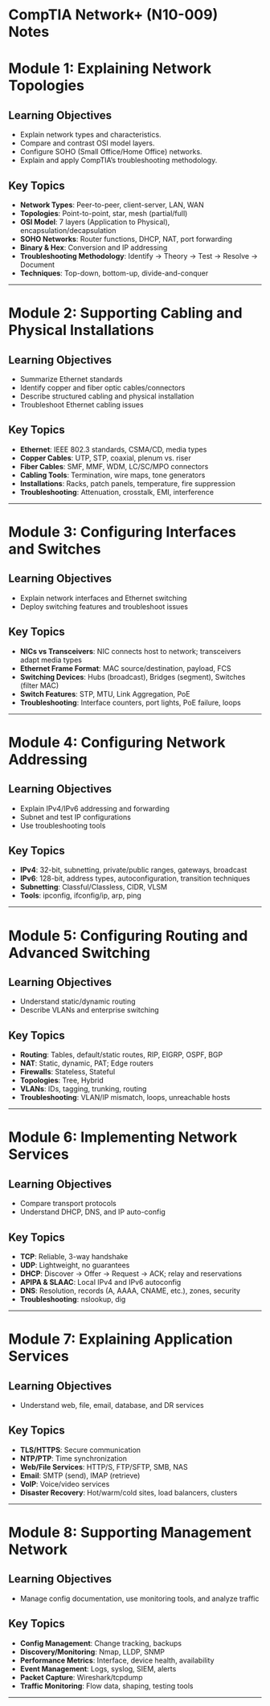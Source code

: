 # CompTIA Network+ (N10-009) Notes

# Module 1: Explaining Network Topologies

## Learning Objectives
- Explain network types and characteristics.
- Compare and contrast OSI model layers.
- Configure SOHO (Small Office/Home Office) networks.
- Explain and apply CompTIA’s troubleshooting methodology.

## Key Topics
- **Network Types**: Peer-to-peer, client-server, LAN, WAN
- **Topologies**: Point-to-point, star, mesh (partial/full)
- **OSI Model**: 7 layers (Application to Physical), encapsulation/decapsulation
- **SOHO Networks**: Router functions, DHCP, NAT, port forwarding
- **Binary & Hex**: Conversion and IP addressing
- **Troubleshooting Methodology**: Identify → Theory → Test → Resolve → Document
- **Techniques**: Top-down, bottom-up, divide-and-conquer


---

# Module 2: Supporting Cabling and Physical Installations

## Learning Objectives
- Summarize Ethernet standards
- Identify copper and fiber optic cables/connectors
- Describe structured cabling and physical installation
- Troubleshoot Ethernet cabling issues

## Key Topics
- **Ethernet**: IEEE 802.3 standards, CSMA/CD, media types
- **Copper Cables**: UTP, STP, coaxial, plenum vs. riser
- **Fiber Cables**: SMF, MMF, WDM, LC/SC/MPO connectors
- **Cabling Tools**: Termination, wire maps, tone generators
- **Installations**: Racks, patch panels, temperature, fire suppression
- **Troubleshooting**: Attenuation, crosstalk, EMI, interference


---

# Module 3: Configuring Interfaces and Switches

## Learning Objectives
- Explain network interfaces and Ethernet switching
- Deploy switching features and troubleshoot issues

## Key Topics
- **NICs vs Transceivers**: NIC connects host to network; transceivers adapt media types
- **Ethernet Frame Format**: MAC source/destination, payload, FCS
- **Switching Devices**: Hubs (broadcast), Bridges (segment), Switches (filter MAC)
- **Switch Features**: STP, MTU, Link Aggregation, PoE
- **Troubleshooting**: Interface counters, port lights, PoE failure, loops


---

# Module 4: Configuring Network Addressing

## Learning Objectives
- Explain IPv4/IPv6 addressing and forwarding
- Subnet and test IP configurations
- Use troubleshooting tools

## Key Topics
- **IPv4**: 32-bit, subnetting, private/public ranges, gateways, broadcast
- **IPv6**: 128-bit, address types, autoconfiguration, transition techniques
- **Subnetting**: Classful/Classless, CIDR, VLSM
- **Tools**: ipconfig, ifconfig/ip, arp, ping


---

# Module 5: Configuring Routing and Advanced Switching

## Learning Objectives
- Understand static/dynamic routing
- Describe VLANs and enterprise switching

## Key Topics
- **Routing**: Tables, default/static routes, RIP, EIGRP, OSPF, BGP
- **NAT**: Static, dynamic, PAT; Edge routers
- **Firewalls**: Stateless, Stateful
- **Topologies**: Tree, Hybrid
- **VLANs**: IDs, tagging, trunking, routing
- **Troubleshooting**: VLAN/IP mismatch, loops, unreachable hosts


---

# Module 6: Implementing Network Services

## Learning Objectives
- Compare transport protocols
- Understand DHCP, DNS, and IP auto-config

## Key Topics
- **TCP**: Reliable, 3-way handshake
- **UDP**: Lightweight, no guarantees
- **DHCP**: Discover → Offer → Request → ACK; relay and reservations
- **APIPA & SLAAC**: Local IPv4 and IPv6 autoconfig
- **DNS**: Resolution, records (A, AAAA, CNAME, etc.), zones, security
- **Troubleshooting**: nslookup, dig


---

# Module 7: Explaining Application Services

## Learning Objectives
- Understand web, file, email, database, and DR services

## Key Topics
- **TLS/HTTPS**: Secure communication
- **NTP/PTP**: Time synchronization
- **Web/File Services**: HTTP/S, FTP/SFTP, SMB, NAS
- **Email**: SMTP (send), IMAP (retrieve)
- **VoIP**: Voice/video services
- **Disaster Recovery**: Hot/warm/cold sites, load balancers, clusters


---

# Module 8: Supporting Management Network

## Learning Objectives
- Manage config documentation, use monitoring tools, and analyze traffic

## Key Topics
- **Config Management**: Change tracking, backups
- **Discovery/Monitoring**: Nmap, LLDP, SNMP
- **Performance Metrics**: Interface, device health, availability
- **Event Management**: Logs, syslog, SIEM, alerts
- **Packet Capture**: Wireshark/tcpdump
- **Traffic Monitoring**: Flow data, shaping, testing tools


---

